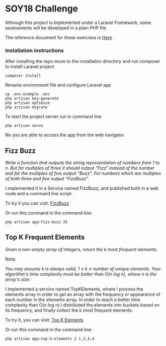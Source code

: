 
# SOY18 Challenge

Although this project is implemented under a Laravel Framework, some assessments will be developed in a plain PHP file.

The reference document for these exercises is [Here](./Prueba%20Técnica%20SOY18.pdf)

### Installation instructions

After installing the repo move to the installation directory and run composer to install Laravel project

```
composer install
```

Rename environment file and configure Laravel app

```
cp .env.example .env
php artisan key:generate
php artisan optimize
php artisan migrate
```

To start the project server run in command line
```
php artisan serve
```

No you are able to access the app from the web navigator.

## Fizz Buzz

_Write a function that outputs the string representation of numbers from 1 to n. But for
multiples of three it should output “Fizz” instead of the number and for the multiples of five
output “Buzz”. For numbers which are multiples of both three and five output “FizzBuzz”._

I implemented it in a Service named FizzBuzz, and published both in a web route and a command line script.

To try it you can visit:
[FizzBuzz](http://127.0.0.1:8000/fizzbuzz/25)

Or run this command in the command line:
```
php artisan app:fizz-buzz 25
```

## Top K Frequent Elements

_Given a non-empty array of integers, return the k most frequent elements._

Note:

_You may assume k is always valid, 1 ≤ k ≤ number of unique elements. Your algorithm's time
complexity must be better than O(n log n), where n is the array's size._

I implemented a service named TopKElements, where I process the elements array in order to get an array with the frequency 
or appearance of each number in the elements array.
In order to reach a better time complexity than O(n log n) I distributed the elements into buckets based on its frequency,
and finally collect the k most frequent elements.

To try it, you can visit:
[Top K Elements](http://127.0.0.1:8000/top_k_elements/2/1,3,4,4)

Or run this command in the command line:
```
php artisan app:top-k-elements 2 1,3,4,4
```

